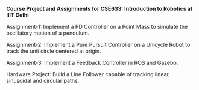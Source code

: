 **Course Project and Assignments for CSE633: Introduction to Robotics at IIIT Delhi**

Assignment-1: Implement a PD Controller on a Point Mass to simulate the oscillatory motion of a pendulum.

Assignment-2: Implement a Pure Pursuit Controller on a Unicycle Robot to track the unit circle centered at origin.

Assignment-3: Implement a Feedback Controller in ROS and Gazebo.

Hardware Project: Build a Line Follower capable of tracking linear, sinusoidal and circular paths.
